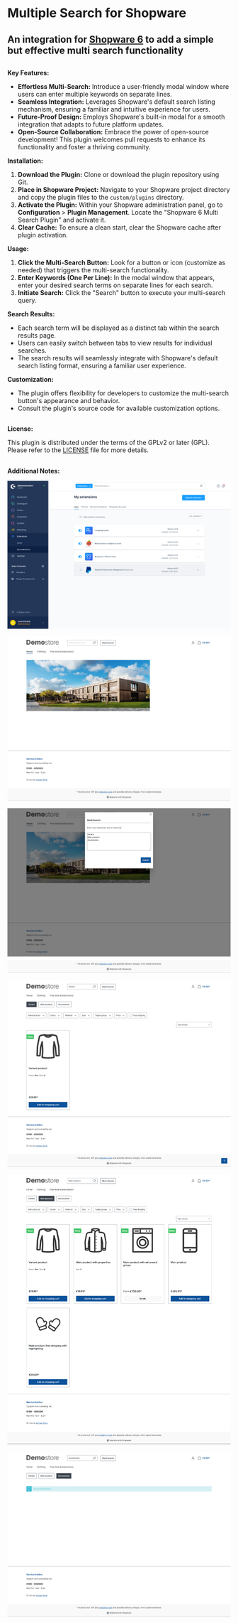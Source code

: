 # Multiple Search for Shopware

## An integration for [Shopware 6](https://github.com/shopware/platform) to add a simple but effective multi search functionality

##

**Key Features:**

* **Effortless Multi-Search:** Introduce a user-friendly modal window where users can enter multiple keywords on separate lines.
* **Seamless Integration:** Leverages Shopware's default search listing mechanism, ensuring a familiar and intuitive experience for users.
* **Future-Proof Design:** Employs Shopware's built-in modal for a smooth integration that adapts to future platform updates.
* **Open-Source Collaboration:** Embrace the power of open-source development! This plugin welcomes pull requests to enhance its functionality and foster a thriving community.

**Installation:**

1. **Download the Plugin:** Clone or download the plugin repository using Git.
2. **Place in Shopware Project:** Navigate to your Shopware project directory and copy the plugin files to the `custom/plugins` directory.
3. **Activate the Plugin:** Within your Shopware administration panel, go to **Configuration** > **Plugin Management**. Locate the "Shopware 6 Multi Search Plugin" and activate it.
4. **Clear Cache:** To ensure a clean start, clear the Shopware cache after plugin activation.

**Usage:**

1. **Click the Multi-Search Button:** Look for a button or icon (customize as needed) that triggers the multi-search functionality.
2. **Enter Keywords (One Per Line):** In the modal window that appears, enter your desired search terms on separate lines for each search.
3. **Initiate Search:** Click the "Search" button to execute your multi-search query.

**Search Results:**

- Each search term will be displayed as a distinct tab within the search results page.
- Users can easily switch between tabs to view results for individual searches.
- The search results will seamlessly integrate with Shopware's default search listing format, ensuring a familiar user experience.

**Customization:**

- The plugin offers flexibility for developers to customize the multi-search button's appearance and behavior.
- Consult the plugin's source code for available customization options.

## 

**License:**

This plugin is distributed under the terms of the GPLv2 or later (GPL). Please refer to the [LICENSE](http://www.gnu.org/licenses/gpl-2.0.html) file for more details.

##

**Additional Notes:**

![Install and activate the plugin as usual](screenshots/01_melasistema_multi_search_for_shopware.jpg)

![After activation the Multi Search button can be accessible from the search header](screenshots/02_melasistema_multi_search_for_shopware.jpg)

![Write your keywords one foreach line](screenshots/03_melasistema_multi_search_for_shopware.jpg)

![On the new search route we can now switch between keywords](screenshots/04_melasistema_multi_search_for_shopware.jpg)

![Keywords two](screenshots/05_melasistema_multi_search_for_shopware.jpg)

![No search result example](screenshots/06_melasistema_multi_search_for_shopware.jpg)

